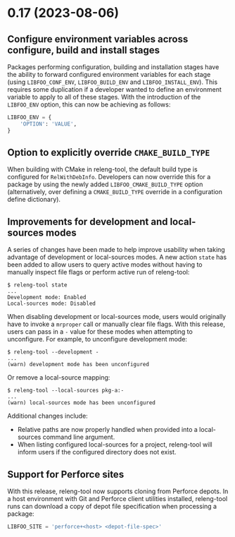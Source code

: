 # 0.17 (2023-08-06)

## Configure environment variables across configure, build and install stages

Packages performing configuration, building and installation stages have the
ability to forward configured environment variables for each stage (using
`LIBFOO_CONF_ENV`, `LIBFOO_BUILD_ENV` and `LIBFOO_INSTALL_ENV`). This
requires some duplication if a developer wanted to define an environment
variable to apply to all of these stages. With the introduction of the
`LIBFOO_ENV` option, this can now be achieving as follows:

```python
LIBFOO_ENV = {
    'OPTION': 'VALUE',
}
```

## Option to explicitly override `CMAKE_BUILD_TYPE`

When building with CMake in releng-tool, the default build type is configured
for `RelWithDebInfo`. Developers can now override this for a package by
using the newly added `LIBFOO_CMAKE_BUILD_TYPE` option (alternatively,
over defining a `CMAKE_BUILD_TYPE` override in a configuration define
dictionary).

## Improvements for development and local-sources modes

A series of changes have been made to help improve usability when taking
advantage of development or local-sources modes. A new action `state` has
been added to allow users to query active modes without having to manually
inspect file flags or perform active run of releng-tool:

```shell-session
$ releng-tool state
...
Development mode: Enabled
Local-sources mode: Disabled
```

When disabling development or local-sources mode, users would originally
have to invoke a `mrproper` call or manually clear file flags. With this
release, users can pass in a `-` value for these modes when attempting to
unconfigure. For example, to unconfigure development mode:

```shell-session
$ releng-tool --development -
...
(warn) development mode has been unconfigured
```

Or remove a local-source mapping:

```shell-session
$ releng-tool --local-sources pkg-a:-
...
(warn) local-sources mode has been unconfigured
```

Additional changes include:

- Relative paths are now properly handled when provided into a local-sources
  command line argument.
- When listing configured local-sources for a project, releng-tool will
  inform users if the configured directory does not exist.

## Support for Perforce sites

With this release, releng-tool now supports cloning from Perforce depots.
In a host environment with Git and Perforce client utilities installed,
releng-tool runs can download a copy of depot file specification when
processing a package:

```python
LIBFOO_SITE = 'perforce+<host> <depot-file-spec>'
```
